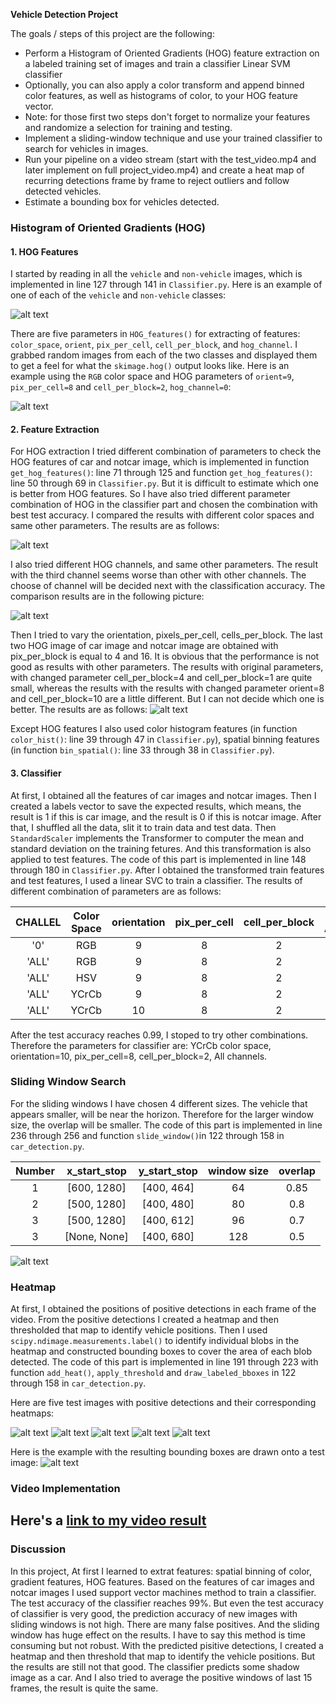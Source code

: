 
**Vehicle Detection Project**

The goals / steps of this project are the following:

* Perform a Histogram of Oriented Gradients (HOG) feature extraction on a labeled training set of images and train a classifier Linear SVM classifier
* Optionally, you can also apply a color transform and append binned color features, as well as histograms of color, to your HOG feature vector. 
* Note: for those first two steps don't forget to normalize your features and randomize a selection for training and testing.
* Implement a sliding-window technique and use your trained classifier to search for vehicles in images.
* Run your pipeline on a video stream (start with the test_video.mp4 and later implement on full project_video.mp4) and create a heat map of recurring detections frame by frame to reject outliers and follow detected vehicles.
* Estimate a bounding box for vehicles detected.

[//]: # (Image References)
[image1]: ./output_images/car_notcar_example.jpg
[image2]: ./output_images/HOG_example.jpg
[image3]: ./output_images/Compare_Color.jpg
[image4]: ./output_images/Compare_Channel.jpg
[image5]: ./output_images/Compare_HOG.jpg
[image6]: ./output_images/window_example.jpg
[image7]: ./output_images/example1.jpg
[image8]: ./output_images/example2.jpg
[image9]: ./output_images/example3.jpg
[image10]: ./output_images/example4.jpg
[image11]: ./output_images/example5.jpg
[image12]: ./output_images/1.jpg
[video1]: ./output_images/example3.jpg


### Histogram of Oriented Gradients (HOG)

#### 1. HOG Features

I started by reading in all the `vehicle` and `non-vehicle` images, which is implemented in line 127 through 141 in `Classifier.py`. Here is an example of one of each of the `vehicle` and `non-vehicle` classes: 

![alt text][image1]

There are five parameters in `HOG_features()` for extracting of features: `color_space`, `orient`, `pix_per_cell`,  `cell_per_block`, and `hog_channel`. I grabbed random images from each of the two classes and displayed them to get a feel for what the `skimage.hog()` output looks like. Here is an example using the `RGB` color space and HOG parameters of `orient=9`, `pix_per_cell=8` and `cell_per_block=2`, `hog_channel=0`:

![alt text][image2]

#### 2. Feature Extraction
For HOG extraction I tried different combination of parameters to check the HOG features of car and notcar image, which is implemented in function `get_hog_features()`: line 71 through 125 and function `get_hog_features()`: line 50 through 69 in `Classifier.py`. But it is difficult to estimate which one is better from HOG features. So I have also tried different parameter combination of HOG in the classifier part and chosen the combination with best test accuracy.
I compared the results with different color spaces and same other parameters. The results are as follows:

![alt text][image3]

I also tried different HOG channels, and same other parameters. The result with the third channel seems worse than other with other channels. The choose of channel will be decided next with the classification accuracy. The comparison results are in the following picture:

![alt text][image4]

Then I tried to vary the orientation, pixels_per_cell, cells_per_block. The last two HOG image of car image and notcar image are obtained with pix_per_block is equal to 4 and 16. It is obvious that the performance is not good as results with other parameters. The results with original parameters, with changed parameter cell_per_block=4 and cell_per_block=1 are quite small, whereas the results with the results with changed parameter orient=8 and cell_per_block=10 are a little different. But I can not decide which one is better. The results are as follows:
![alt text][image5] 

Except HOG features I also used color histogram features (in function `color_hist()`: line 39 through 47 in `Classifier.py`), spatial binning features (in function `bin_spatial()`: line 33 through 38 in `Classifier.py`).

#### 3. Classifier
At first, I obtained all the features of car images and notcar images. Then I created a labels vector to save the expected results, which means, the result is 1 if this is car image, and the result is 0 if this is notcar image. After that, I shuffled all the data, slit it to train data and test data. Then `StandardScaler` implements the Transformer to computer the mean and standard deviation on the training fetures. And this transformation is also applied to test features. The code of this part is implemented in line 148 through 180 in `Classifier.py`.
After I obtained the transformed train features and test features, I used a linear SVC to train a classifier. The results of different combination of parameters are as follows:

| CHALLEL        		|     Color Space    | orientation   |  pix_per_cell   | cell_per_block   |Training Accuracy	| Test Accuracy    |
|:-----------:|:-------------:|:-------------:|:-------------:|:-------------:|:-------------:|:-------------:|
| '0'     		|     RGB        					|9   | 8   |2  |0.988	| 0.919  |
| 'ALL'     		|     RGB        				|9   | 8   |2  |0.988 | 0.972  |
| 'ALL'     		|     HSV      					|9   | 8   |2  |0.970	| 0.932  |
| 'ALL'     		|    YCrCb     					|9   | 8   |2  |1.0	| 0.982  |
| 'ALL'     		|    YCrCb     					|10   | 8   |2  |1.0	| 0.990  |

After the test accuracy reaches 0.99, I stoped to try other combinations. Therefore the parameters for classifier are: YCrCb color space, orientation=10, pix_per_cell=8, cell_per_block=2, All channels.

### Sliding Window Search

For the sliding windows I have chosen 4 different sizes. The vehicle that appears smaller, will be near the horizon. Therefore for the larger window size, the overlap will be smaller. The code of this part is implemented in line 236 through 256 and function `slide_window()`in 122 through 158 in `car_detection.py`.

| Number  |   x_start_stop        | y_start_stop   |  window size   | overlap       |
|:-------:|:-------------:|:-------------:|:-------------:|:-------------:|
| 1  		|        [600, 1280]  					|[400, 464]    |  64 |0.85  |
| 2     |     [500, 1280]      				|[400, 480]  | 80 | 0.8  |
| 3     |     [500, 1280]     					|[400, 612]  |96	| 0.7  |
| 3     |     [None, None]     					|[400, 680]  |128	| 0.5  |

![alt text][image6]


### Heatmap
At first, I obtained the positions of positive detections in each frame of the video.  From the positive detections I created a heatmap and then thresholded that map to identify vehicle positions. Then I used `scipy.ndimage.measurements.label()` to identify individual blobs in the heatmap and constructed bounding boxes to cover the area of each blob detected.  The code of this part is implemented in line 191 through 223 with function `add_heat()`, `apply_threshold` and `draw_labeled_bboxes` in 122 through 158 in `car_detection.py`.

Here are five test images with positive detections and their corresponding heatmaps:

![alt text][image7]
![alt text][image8]
![alt text][image9]
![alt text][image10]
![alt text][image11]

Here is the example with the resulting bounding boxes are drawn onto a test image:
![alt text][image12]

### Video Implementation

Here's a [link to my video result](./project_video.mp4)
---

### Discussion


In this project, At first I learned to extrat features: spatial binning of color, gradient features, HOG features. Based on the features of car images and notcar images I used support vector machines method to train a classifier. The test accuracy of the classifier reaches 99%. But even the test accuracy of classifier is very good, the prediction accuracy of new images with sliding windows is not high. There are many false positives. And the sliding window has huge effect on the results. I have to say this method is time consuming but not robust. With the predicted pisitive detections, I created a heatmap and then threshold that map to identify the vehicle positions. But the results are still not that good. The classifier predicts some shadow image as a car. And I also tried to average the positive windows of last 15 frames, the result is quite the same.
